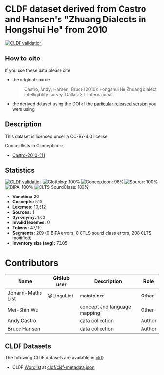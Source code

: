 # CLDF dataset derived from Castro and Hansen's "Zhuang Dialects in Hongshui He" from 2010

[![CLDF validation](https://github.com/lexibank/castrozhuang/workflows/CLDF-validation/badge.svg)](https://github.com/lexibank/castrozhuang/actions?query=workflow%3ACLDF-validation)

## How to cite

If you use these data please cite
- the original source
  > Castro, Andy; Hansen, Bruce (2010): Hongshui He Zhuang dialect intelligibility survey. Dallas: SIL International.
- the derived dataset using the DOI of the [particular released version](../../releases/) you were using

## Description


This dataset is licensed under a CC-BY-4.0 license


Conceptlists in Concepticon:
- [Castro-2010-511](https://concepticon.clld.org/contributions/Castro-2010-511)
## Statistics


[![CLDF validation](https://github.com/lexibank/castrozhuang/workflows/CLDF-validation/badge.svg)](https://github.com/lexibank/castrozhuang/actions?query=workflow%3ACLDF-validation)
![Glottolog: 100%](https://img.shields.io/badge/Glottolog-100%25-brightgreen.svg "Glottolog: 100%")
![Concepticon: 96%](https://img.shields.io/badge/Concepticon-96%25-green.svg "Concepticon: 96%")
![Source: 100%](https://img.shields.io/badge/Source-100%25-brightgreen.svg "Source: 100%")
![BIPA: 100%](https://img.shields.io/badge/BIPA-100%25-brightgreen.svg "BIPA: 100%")
![CLTS SoundClass: 100%](https://img.shields.io/badge/CLTS%20SoundClass-100%25-brightgreen.svg "CLTS SoundClass: 100%")

- **Varieties:** 20
- **Concepts:** 510
- **Lexemes:** 10,512
- **Sources:** 1
- **Synonymy:** 1.03
- **Invalid lexemes:** 0
- **Tokens:** 47,110
- **Segments:** 209 (0 BIPA errors, 0 CTLS sound class errors, 208 CLTS modified)
- **Inventory size (avg):** 73.05

# Contributors

Name               | GitHub user | Description                  | Role
---                | ---         | ---                          | ---
Johann-Mattis List | @LinguList  | maintainer                   | Other
Mei-Shin Wu        |             | concept and language mapping | Other
Andy Castro        |             | data collection              | Author
Bruce Hansen       |             | data collection              | Author




## CLDF Datasets

The following CLDF datasets are available in [cldf](cldf):

- CLDF [Wordlist](https://github.com/cldf/cldf/tree/master/modules/Wordlist) at [cldf/cldf-metadata.json](cldf/cldf-metadata.json)